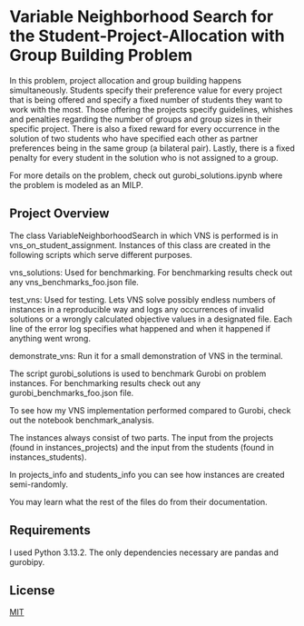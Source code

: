# Variable Neighborhood Search for the Student-Project-Allocation with Group Building Problem

In this problem, project allocation and group building happens simultaneously. Students specify their preference value for every project that is being offered and specify a fixed number of students they want to work with the most. Those offering the projects specify guidelines, whishes and penalties regarding the number of groups and group sizes in their specific project. There is also a fixed reward for every occurrence in the solution of two students who have specified each other as partner preferences being in the same group (a bilateral pair). Lastly, there is a fixed penalty for every student in the solution who is not assigned to a group.

For more details on the problem, check out gurobi_solutions.ipynb where the problem is modeled as an MILP.

## Project Overview

The class VariableNeighborhoodSearch in which VNS is performed is in vns_on_student_assignment. Instances of this class are created in the following scripts which serve different purposes.

vns_solutions: Used for benchmarking. For benchmarking results check out any vns_benchmarks_foo.json file.

test_vns: Used for testing. Lets VNS solve possibly endless numbers of instances in a reproducible way and logs any occurrences of invalid solutions or a wrongly calculated objective values in a designated file. Each line of the error log specifies what happened and when it happened if anything went wrong.

demonstrate_vns: Run it for a small demonstration of VNS in the terminal.

The script gurobi_solutions is used to benchmark Gurobi on problem instances. For benchmarking results check out any gurobi_benchmarks_foo.json file.

To see how my VNS implementation performed compared to Gurobi, check out the notebook benchmark_analysis.

The instances always consist of two parts. The input from the projects (found in instances_projects) and the input from the students (found in instances_students).

In projects_info and students_info you can see how instances are created semi-randomly.

You may learn what the rest of the files do from their documentation.

## Requirements

I used Python 3.13.2. The only dependencies necessary are pandas and gurobipy.

## License
[MIT](https://choosealicense.com/licenses/mit/)







